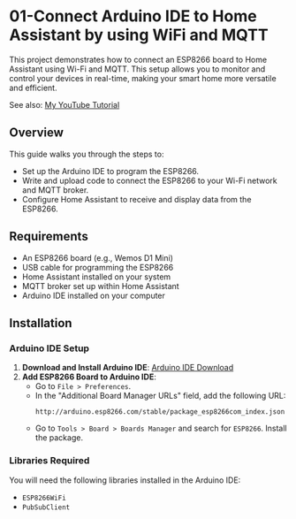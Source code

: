 # 01-Connect Arduino IDE to Home Assistant by using WiFi and MQTT
This project demonstrates how to connect an ESP8266 board to Home Assistant using Wi-Fi and MQTT. This setup allows you to monitor and control your devices in real-time, making your smart home more versatile and efficient.

See also: <a href="https://youtu.be/gLkY_YygaAg" target="_blank"> My YouTube Tutorial</a>


## Overview
This guide walks you through the steps to:
- Set up the Arduino IDE to program the ESP8266.
- Write and upload code to connect the ESP8266 to your Wi-Fi network and MQTT broker.
- Configure Home Assistant to receive and display data from the ESP8266.

## Requirements
- An ESP8266 board (e.g., Wemos D1 Mini)
- USB cable for programming the ESP8266
- Home Assistant installed on your system
- MQTT broker set up within Home Assistant
- Arduino IDE installed on your computer

## Installation

### Arduino IDE Setup
1. **Download and Install Arduino IDE**: [Arduino IDE Download](https://www.arduino.cc/en/software)
2. **Add ESP8266 Board to Arduino IDE**:
   - Go to `File > Preferences`.
   - In the "Additional Board Manager URLs" field, add the following URL:
     ```
     http://arduino.esp8266.com/stable/package_esp8266com_index.json
     ```
   - Go to `Tools > Board > Boards Manager` and search for `ESP8266`. Install the package.

### Libraries Required
You will need the following libraries installed in the Arduino IDE:
- `ESP8266WiFi`
- `PubSubClient`

